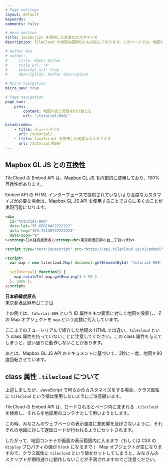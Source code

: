 ```yaml
---
# Page settings
layout: default
keywords:
comments: false

# Hero section
title: JavaScript を使用した高度なカスタマイズ
description: TileCloud の地図は国際化にも対応しております。このページでは、地図の言語の設定方法について紹介します。

# Author box
# author:
#     title: About Author
#     title_url: '#'
#     external_url: true
#     description: Author description

# Micro navigation
micro_nav: true

# Page navigation
page_nav:
    prev:
        content: 地図の表示言語を切り替える
        url: '/tutorial/008/'

breadcrumbs:
    - title: チュートリアル
      url: /tutorial/
    - title: JavaScript を使用した高度なカスタマイズ
      url: /tutorial/009/
---
```


## Mapbox GL JS との互換性

TileCloud の Embed API は、[Mapbox GL JS](https://docs.mapbox.com/mapbox-gl-js/api/) を内部的に使用しており、100% 互換性があります。

Embed API の HTML インターフェースで提供されていないより高度なカスタマイズが必要な場合は、Mapbox GL JS API を使用することでさらに多くのことが実現可能になります。

```html
<div
  id="toturial-009"
  data-lat="35.65810422222222"
  data-lng="139.74135747222223"
  data-zoom="9"
><strong>日本経緯度原点</strong><br>東京都港区麻布台二丁目</div>

<script type="text/javascript" src="https://api.tilecloud.io/v1/embed?tilecloud-api-key=YOUR-API-KEY"></script>

<script>
  var map = new tilecloud.Map( document.getElementById( 'toturial-009' ) );
  
  setInterval( function() { 
    map.rotateTo( map.getBearing() + 90 ) 
  }, 3000 );
</script>
```

<div
  id="toturial-009"
  data-lat="35.65810422222222"
  data-lng="139.74135747222223"
  data-zoom="9"
  data-lang="ja"
  data-marker="false"
><strong>日本経緯度原点</strong><br>東京都港区麻布台二丁目</div>

上の例では、`toturial-009` という ID 属性をもつ要素に対して地図を設置し、その Map オブジェクトを `map` という変数に代入しています。

ここまでのチュートリアルで紹介した地図の HTML とは違い、`tilecloud` という class 属性を持っていないことに注意してください。この class 属性を与えてしまうと、思い通りに動作しないことがあります。

あとは、Mapbox GL JS API のドキュメントに基づいて、3秒に一度、地図を90度回転させています。

## class 属性 `.tilecloud` について

上述しましたが、JavaScript で何らかのカスタマイズをする場合、クラス属性に `tilecloud` という値は使用しないようにご注意願います。

TileCloud の Embed API は、ロードされるとページ内に含まれる `.tilecloud` を検索し、それらを地図用のコンテナとして用いようとします。

この時、みなさんのウェブページの表示速度に悪影響を及ぼさないように、それぞれの地図に対して遅延ロードが行われるようにセットされます。

したがって、地図コンテナが画面の表示範囲内に入るまで（もしくは CSS の `display` プロパティの値が `block` になるまで ） Map オブジェクトが空になりますので、クラス属性に `tilecloud` という値をセットしてしまうと、みなさんのスクリプトが期待通りに動作しないことが予測されますのでご注意ください。